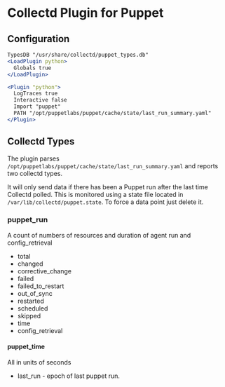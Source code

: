 # Collectd Plugin for Puppet

## Configuration

```apache
TypesDB "/usr/share/collectd/puppet_types.db"
<LoadPlugin python>
  Globals true
</LoadPlugin>

<Plugin "python">
  LogTraces true
  Interactive false
  Import "puppet"
  PATH "/opt/puppetlabs/puppet/cache/state/last_run_summary.yaml"
</Plugin>
```


## Collectd Types
The plugin parses `/opt/puppetlabs/puppet/cache/state/last_run_summary.yaml`
and reports two collectd types.

It will only send data if there has been a Puppet run after the last time
Collectd polled. This is monitored using a state file located in
`/var/lib/collectd/puppet.state`. To force a data point just delete it.

### puppet_run

A count of numbers of resources
and duration of agent run and config_retrieval

* total
* changed
* corrective_change
* failed
* failed_to_restart
* out_of_sync
* restarted
* scheduled
* skipped
* time
* config_retrieval


#### puppet_time

All in units of seconds

* last_run   - epoch of last puppet run.





